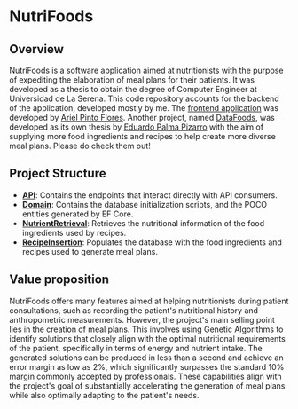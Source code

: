 # NutriFoods

## Overview

NutriFoods is a software application
aimed at nutritionists with the purpose
of expediting the elaboration of meal plans for their patients.
It was developed as a thesis to obtain the degree of Computer Engineer at Universidad de La Serena.
This code repository accounts for the backend of the application, developed mostly by me.
The [frontend application](https://github.com/arielpintof/NutrifoodsFrontend) was developed
by [Ariel Pinto Flores](https://github.com/arielpintof).
Another project, named [DataFoods](https://github.com/EduardoPalma/DataFoods),
was developed as its own thesis by [Eduardo Palma Pizarro](https://github.com/EduardoPalma) with the aim
of supplying more food ingredients and recipes to help create more diverse meal plans.
Please do check them out!

## Project Structure

- **[API](https://github.com/b-tapia-morales/NutriFoods/tree/master/API)**: Contains the endpoints that interact
  directly with API consumers.
- **[Domain](https://github.com/b-tapia-morales/NutriFoods/tree/master/Domain)**: Contains the database initialization
  scripts, and the POCO entities generated by EF Core.
- **[NutrientRetrieval](https://github.com/b-tapia-morales/NutriFoods/tree/master/NutrientRetrieval)**: Retrieves the
  nutritional information of the food ingredients used by recipes.
- **[RecipeInsertion](https://github.com/b-tapia-morales/NutriFoods/tree/master/RecipeInsertion)**: Populates the
  database with the food ingredients and recipes used to generate meal plans.

## Value proposition

NutriFoods offers many features aimed at helping nutritionists during patient consultations,
such as recording the patient's nutritional history and anthropometric measurements.
However, the project's main selling point lies in the creation of meal plans.
This involves
using Genetic Algorithms
to identify solutions that closely align with the optimal nutritional requirements of the patient,
specifically in terms of energy and nutrient intake.
The generated solutions can be produced in less than a second and achieve an error margin as low as 2%,
which significantly surpasses the standard 10% margin commonly accepted by professionals.
These capabilities align with the project's goal
of substantially accelerating the generation of meal plans while also optimally adapting to the patient's needs.